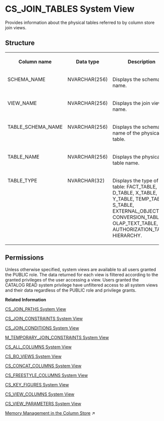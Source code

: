<!-- loio20a0cc3a75191014bebfe4903e3844c2 -->

# CS\_JOIN\_TABLES System View

Provides information about the physical tables referred to by column store join views.



<a name="loio20a0cc3a75191014bebfe4903e3844c2___c_s__j_o_i_n__t_a_b_l_e_s_1struct_CS_JOIN_TABLES"/>

## Structure


<table>
<tr>
<th valign="top">

Column name

</th>
<th valign="top">

Data type

</th>
<th valign="top">

Description

</th>
</tr>
<tr>
<td valign="top">

SCHEMA\_NAME

</td>
<td valign="top">

NVARCHAR\(256\)

</td>
<td valign="top">

Displays the schema name.

</td>
</tr>
<tr>
<td valign="top">

VIEW\_NAME

</td>
<td valign="top">

NVARCHAR\(256\)

</td>
<td valign="top">

Displays the join view name.

</td>
</tr>
<tr>
<td valign="top">

TABLE\_SCHEMA\_NAME

</td>
<td valign="top">

NVARCHAR\(256\)

</td>
<td valign="top">

Displays the schema name of the physical table.

</td>
</tr>
<tr>
<td valign="top">

TABLE\_NAME

</td>
<td valign="top">

NVARCHAR\(256\)

</td>
<td valign="top">

Displays the physical table name.

</td>
</tr>
<tr>
<td valign="top">

TABLE\_TYPE

</td>
<td valign="top">

NVARCHAR\(32\)

</td>
<td valign="top">

Displays the type of table: FACT\_TABLE, D\_TABLE, X\_TABLE, Y\_TABLE, TEMP\_TABLE, S\_TABLE, EXTERNAL\_OBJECT, CONVERSION\_TABLE, OLAP\_TEXT\_TABLE, or AUTHORIZATION\_TABLE, HIERARCHY.

</td>
</tr>
</table>



<a name="loio20a0cc3a75191014bebfe4903e3844c2__section_a4l_kcq_bzb"/>

## Permissions

Unless otherwise specified, system views are available to all users granted the PUBLIC role. The data returned for each view is filtered according to the granted privileges of the user accessing a view. Users granted the CATALOG READ system privilege have unfiltered access to all system views and their data regardless of the PUBLIC role and privilege grants.

**Related Information**  


[CS\_JOIN\_PATHS System View](cs-join-paths-system-view-20a09ec.md "Provides join paths for column store join views.")

[CS\_JOIN\_CONSTRAINTS System View](cs-join-constraints-system-view-20a06e5.md "Provides join constraints for column store join views.")

[CS\_JOIN\_CONDITIONS System View](cs-join-conditions-system-view-20a034d.md "Provides join conditions for column store join views.")

[M\_TEMPORARY\_JOIN\_CONSTRAINTS System View](../022-Monitoring-Views/m-temporary-join-constraints-system-view-d21b187.md "Provides information about temporary join constraints.")

[CS\_ALL\_COLUMNS System View](cs-all-columns-system-view-813f1ae.md "Provides information from all columns of column tables, including internal ones.")

[CS\_BO\_VIEWS System View](cs-bo-views-system-view-209fd90.md "Provides information about business object views for column store join views.")

[CS\_CONCAT\_COLUMNS System View](cs-concat-columns-system-view-02fb9ca.md "Provides information on concat columns in the database.")

[CS\_FREESTYLE\_COLUMNS System View](cs-freestyle-columns-system-view-20a0065.md "Provides freestyle search columns for column store join views.")

[CS\_KEY\_FIGURES System View](cs-key-figures-system-view-20a0f88.md "Provides information about the key figures defined for column store join views.")

[CS\_VIEW\_COLUMNS System View](cs-view-columns-system-view-20a1288.md "Provides information about the columns defined for column store join views.")

[CS\_VIEW\_PARAMETERS System View](cs-view-parameters-system-view-3abb271.md "Provides a list of parameters of the objects in the SAP HANA database. Only calculation views are considered. The parameters of a view are parsed from the definition of the underlying scenario.")

[Memory Management in the Column Store](https://help.sap.com/viewer/f9c5015e72e04fffa14d7d4f7267d897/2023_4_QRC/en-US/bd6e6be8bb5710149e34e14608e07b76.html "The column store is the part of the SAP HANA database that manages data organized in columns in memory. Tables created as column tables are stored here.") :arrow_upper_right:

